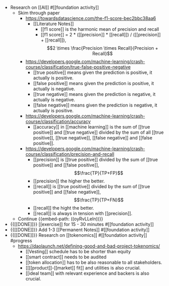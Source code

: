 - Research on [[AI]] #[[foundation activity]]
    - Skim through paper
        - https://towardsdatascience.com/the-f1-score-bec2bbc38aa6
            - [[Literature Notes]]
                - [[f1 score]] is the harmonic mean of precision and recall
                - [[f1 score]] = 2 * ([[precision]] * [[recall]]) / ([[precision]] + [[recall]]), $$2 \times \frac{Precision \times Recall}{Precision + Recall}$$
        - https://developers.google.com/machine-learning/crash-course/classification/true-false-positive-negative
            - [[true positive]] means given the prediction is positive, it actually is positive.
            - [[false positive]] means given the prediction is positive, it actually is negative.
            - [[true negative]] means given the prediction is negative, it actually is negative.
            - [[false negative]] means given the prediction is negative, it actually is positive.
        - https://developers.google.com/machine-learning/crash-course/classification/accuracy
            - [[accuracy]] in [[machine learning]] is the sum of [[true positive]] and [[true negative]] divided by the sum of all [[true positive]], [[true negative]], [[false negative]] and [[false positive]].
        - https://developers.google.com/machine-learning/crash-course/classification/precision-and-recall
            - [[precision]] is [[true positive]] divided by the sum of [[true positive]] and [[false positive]], $$\frac{TP}{TP+FP}$$
            - [[precision]] the higher the better.
            - [[recall]] is [[true positive]] divided by the sum of [[true positive]] and [[false negative]], $$\frac{TP}{TP+FN}$$
            - [[recall]] the hight the better.
            - [[recall]] is always in tension with [[precision]].
    - Continue {{embed-path: ((oyRvLLeln))}}
- {{[[DONE]]}}  [[exercise]] for 15 - 30 minutes #[[foundation activity]]
- {{[[DONE]]}} Add 1-3 [[Permanent Notes]] #[[foundation activity]]
- {{[[DONE]]}}  Research on [[tokenomics]] #[[foundation activity]] #progress
    - https://daolaunch.net/defining-good-and-bad-project-tokenomics/
        - [[Vesting]] schedule has to be shorter than equity
        - [[smart contract]] needs to be audited
        - [[token allocation]] has to be also reasonable to all stakeholders.
        - [[[[product]]-[[market]] fit]] and utilities is also crucial.
        - [[ideal team]] with relevant experience and backers is also crucial.
